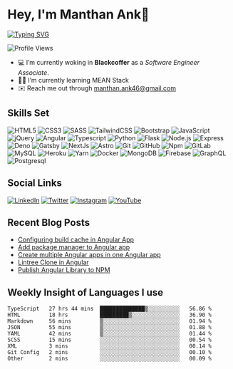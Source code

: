 # Hey, I'm Manthan Ank👋

[![Typing SVG](https://readme-typing-svg.demolab.com?font=Fira+Code&pause=1000&width=435&lines=Front+End+Developer;Learn%2C+Build%2C+Repeat)](https://git.io/typing-svg)

![Profile Views](https://komarev.com/ghpvc/?username=manthanank&color=brightgreen)

- 💻 I’m currently woking in **Blackcoffer** as a *Software Engineer Associate*.
- 🧑‍💻 I’m currently learning MEAN Stack
- ✉️ Reach me out through manthan.ank46@gmail.com

## Skills Set

![HTML5](https://img.shields.io/badge/-HTML5-orange?style=for-the-badge&logo=HTML5&logoColor=white)
![CSS3](https://img.shields.io/badge/-CSS3-blue?style=for-the-badge&logo=CSS3&logoColor=white)
![SASS](https://img.shields.io/badge/-SASS-pink?style=for-the-badge&logo=SASS&logoColor=white)
![TailwindCSS](https://img.shields.io/badge/-TailwindCSS-black?style=for-the-badge&logo=Tailwindcss&logoColor=blue)
![Bootstrap](https://img.shields.io/badge/-Bootstrap-blue?style=for-the-badge&logo=bootstrap&logoColor=white)
![JavaScript](https://img.shields.io/badge/-JavaScript-yellow?style=for-the-badge&logo=Javascript&logoColor=white)
![jQuery](https://img.shields.io/badge/-jQuery-grren?style=for-the-badge&logo=jquery&logoColor=white)
![Angular](https://img.shields.io/badge/-Angular-darkred?style=for-the-badge&logo=Angular&logoColor=white)
![Typescript](https://img.shields.io/badge/-Typescript-blue?style=for-the-badge&logo=Typescript&logoColor=white)
![Python](https://img.shields.io/badge/-Python-blue?style=for-the-badge&logo=Python&logoColor=white)
![Flask](https://img.shields.io/badge/-flask-black?style=for-the-badge&logo=flask&logoColor=white)
![Node.js](https://img.shields.io/badge/-Node.js-grren?style=for-the-badge&logo=Node.js&logoColor=white)
![Express](https://img.shields.io/badge/-express-white?style=for-the-badge&logo=express&logoColor=black)
![Deno](https://img.shields.io/badge/-deno-black?style=for-the-badge&logo=deno&logoColor=white)
![Gatsby](https://img.shields.io/badge/-Gatsby-green?style=for-the-badge&logo=gatsby&logoColor=white)
![NextJs](https://img.shields.io/badge/-Nextjs-black?style=for-the-badge&logo=next.js&logoColor=white)
![Astro](https://img.shields.io/badge/-Astro-darkviolet?style=for-the-badge&logo=astro&logoColor=white)
![Git](https://img.shields.io/badge/-Git-orange?style=for-the-badge&logo=Git&logoColor=white)
![GitHub](https://img.shields.io/badge/-GitHub-black?style=for-the-badge&logo=GitHub&logoColor=white)
![Npm](https://img.shields.io/badge/-NPM-blue?style=for-the-badge&logo=Npm&logoColor=white)
![GitLab](https://img.shields.io/badge/-gitlab-orange?style=for-the-badge&logo=gitlab&logoColor=white)
![MySQL](https://img.shields.io/badge/-mysql-white?style=for-the-badge&logo=mysql&logoColor=black)
![Heroku](https://img.shields.io/badge/-Heroku-blue?style=for-the-badge&logo=Heroku&logoColor=white)
![Yarn](https://img.shields.io/badge/-Yarn-blue?style=for-the-badge&logo=Yarn&logoColor=white)
![Docker](https://img.shields.io/badge/-Docker-blue?style=for-the-badge&logo=Docker&logoColor=white)
![MongoDB](https://img.shields.io/badge/-MongoDB-white?style=for-the-badge&logo=MongoDB&logoColor=green)
![Firebase](https://img.shields.io/badge/-firebase-yellow?style=for-the-badge&logo=firebase&logoColor=white)
![GraphQL](https://img.shields.io/badge/-graphql-white?style=for-the-badge&logo=graphql&logoColor=pink)
![Postgresql](https://img.shields.io/badge/-postgresql-blue?style=for-the-badge&logo=postgresql&logoColor=white)

## Social Links

[![LinkedIn](https://img.shields.io/badge/-LinkedIn-blue?style=for-the-badge&logo=LinkedIn&logoColor=white&link=https://linkedin.com/manthanank)](https://www.linkedin.com/in/manthanank)
[![Twitter](https://img.shields.io/badge/-Twitter-blue?style=for-the-badge&logo=Twitter&logoColor=white&link=https://twitter.com/manthanank)](https://twitter.com/manthan_ank)
[![Instagram](https://img.shields.io/badge/-Instagram-red?style=for-the-badge&logo=Instagram&logoColor=white&link=https://twitter.com/manthanank)](https://www.instagram.com/manthan_ank/)
[![YouTube](https://img.shields.io/badge/-Youtube-red?style=for-the-badge&logo=YouTube&logoColor=white&link=https://twitter.com/manthanank)](https://www.youtube.com/channel/UCsVGjIkfpIB13iHg4GWpyhQ)

<!-- ## Streaks

[![GitHub Streak](https://streak-stats.demolab.com?user=manthanank&theme=dark)](https://git.io/streak-stats) -->

## Recent Blog Posts

<!-- BLOG-POST-LIST:START -->
- [Configuring build cache in Angular App](https://dev.to/manthanank/configuring-build-cache-in-angular-app-546p)
- [Add package manager to Angular app](https://dev.to/manthanank/add-package-manager-to-angular-app-2df)
- [Create multiple Angular apps in one Angular app](https://dev.to/manthanank/create-multiple-angular-apps-in-one-app-lf4)
- [Lintree Clone in Angular](https://dev.to/manthanank/lintree-clone-in-angular-4a14)
- [Publish Angular Library to NPM](https://dev.to/manthanank/publish-angular-library-to-npm-f5j)
<!-- BLOG-POST-LIST:END -->

## Weekly Insight of Languages I use

<!--START_SECTION:waka-->

```text
TypeScript   27 hrs 44 mins  ██████████████▒░░░░░░░░░░   56.86 %
HTML         18 hrs          █████████▒░░░░░░░░░░░░░░░   36.90 %
Markdown     56 mins         ▒░░░░░░░░░░░░░░░░░░░░░░░░   01.94 %
JSON         55 mins         ▒░░░░░░░░░░░░░░░░░░░░░░░░   01.88 %
YAML         42 mins         ▒░░░░░░░░░░░░░░░░░░░░░░░░   01.44 %
SCSS         15 mins         ░░░░░░░░░░░░░░░░░░░░░░░░░   00.54 %
XML          3 mins          ░░░░░░░░░░░░░░░░░░░░░░░░░   00.14 %
Git Config   2 mins          ░░░░░░░░░░░░░░░░░░░░░░░░░   00.10 %
Other        2 mins          ░░░░░░░░░░░░░░░░░░░░░░░░░   00.09 %
```

<!--END_SECTION:waka-->
